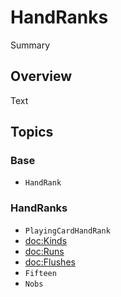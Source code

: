 # HandRanks

<!--@START_MENU_TOKEN@-->Summary<!--@END_MENU_TOKEN@-->

## Overview

<!--@START_MENU_TOKEN@-->Text<!--@END_MENU_TOKEN@-->

## Topics

### Base

- ``HandRank``

### HandRanks

- ``PlayingCardHandRank``
- <doc:Kinds>
- <doc:Runs>
- <doc:Flushes>
- ``Fifteen``
- ``Nobs``
